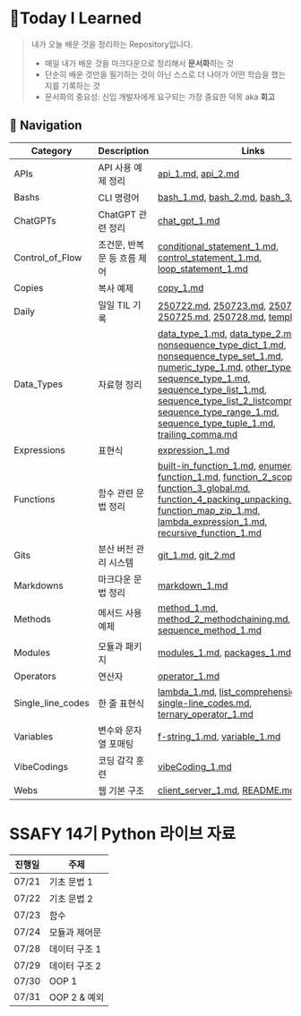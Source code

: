 # 📌Today I Learned

> 내가 오늘 배운 것을 정리하는 Repository입니다.
> - 매일 내가 배운 것을 마크다운으로 정리해서 **문서화**하는 것
>- 단순히 배운 것만을 필기하는 것이 아닌 스스로 더 나아가 어떤 학습을 했는지를 기록하는 것
>- 문서화의 중요성: 신입 개발자에게 요구되는 가장 중요한 덕목 aka **회고**


## 🧭 Navigation
| Category            | Description      | Links                                                                                                                                                                                                                                                                                                                                                                                                                                                                                                                                                                                                                                                                                                                                                                          |
| ------------------- | ---------------- | ------------------------------------------------------------------------------------------------------------------------------------------------------------------------------------------------------------------------------------------------------------------------------------------------------------------------------------------------------------------------------------------------------------------------------------------------------------------------------------------------------------------------------------------------------------------------------------------------------------------------------------------------------------------------------------------------------------------------------------------------------------------------------ |
| APIs                | API 사용 예제 정리     | [api\_1.md](APIs/api_1.md), [api\_2.md](APIs/api_2.md)                                                                                                                                                                                                                                                                                                                                                                                                                                                                                                                                                                                                                                                                                                                         |
| Bashs               | CLI 명령어          | [bash\_1.md](Bashs/bash_1.md), [bash\_2.md](Bashs/bash_2.md), [bash\_3\_pip.md](Bashs/bash_3_pip.md)                                                                                                                                                                                                                                                                                                                                                                                                                                                                                                                                                                                                                                                                           |
| ChatGPTs            | ChatGPT 관련 정리    | [chat\_gpt\_1.md](ChatGPTs/chat_gpt_1.md)                                                                                                                                                                                                                                                                                                                                                                                                                                                                                                                                                                                                                                                                                                                                      |
| Control\_of\_Flow   | 조건문, 반복문 등 흐름 제어 | [conditional\_statement\_1.md](Control_of_Flow/conditional_statement_1.md), [control\_statement\_1.md](Control_of_Flow/control_statement_1.md), [loop\_statement\_1.md](Control_of_Flow/loop_statement_1.md)                                                                                                                                                                                                                                                                                                                                                                                                                                                                                                                                                                   |
| Copies              | 복사 예제            | [copy\_1.md](Copies/copy_1.md)                                                                                                                                                                                                                                                                                                                                                                                                                                                                                                                                                                                                                                                                                                                                                 |
| Daily               | 일일 TIL 기록        | [250722.md](Daily/250722.md), [250723.md](Daily/250723.md), [250724.md](Daily/250724.md), [250725.md](Daily/250725.md), [250728.md](Daily/250728.md), [template.md](Daily/template.md)                                                                                                                                                                                                                                                                                                                                                                                                                                                                                                                                                                                                                       |
| Data\_Types         | 자료형 정리           | [data\_type\_1.md](Data_Types/data_type_1.md), [data\_type\_2.md](Data_Types/data_type_2.md), [nonsequence\_type\_dict\_1.md](Data_Types/nonsequence_type_dict_1.md), [nonsequence\_type\_set\_1.md](Data_Types/nonsequence_type_set_1.md), [numeric\_type\_1.md](Data_Types/numeric_type_1.md), [other\_types\_1.md](Data_Types/other_types_1.md), [sequence\_type\_1.md](Data_Types/sequence_type_1.md), [sequence\_type\_list\_1.md](Data_Types/sequence_type_list_1.md), [sequence\_type\_list\_2\_listcomprehension.md](Data_Types/sequence_type_list_2_listcomprehension.md), [sequence\_type\_range\_1.md](Data_Types/sequence_type_range_1.md), [sequence\_type\_tuple\_1.md](Data_Types/sequence_type_tuple_1.md), [trailing\_comma.md](Data_Types/trailing_comma.md) |
| Expressions         | 표현식              | [expression\_1.md](Expressions/expression_1.md)                                                                                                                                                                                                                                                                                                                                                                                                                                                                                                                                                                                                                                                                                                                                |
| Functions           | 함수 관련 문법 정리      | [built-in\_function\_1.md](Functions/built-in_function_1.md), [enumerate\_1.md](Functions/enumerate_1.md), [function\_1.md](Functions/function_1.md), [function\_2\_scope.md](Functions/function_2_scope.md), [function\_3\_global.md](Functions/function_3_global.md), [function\_4\_packing\_unpacking.md](Functions/function_4_packing_unpacking.md), [function\_map\_zip\_1.md](Functions/function_map_zip_1.md), [lambda\_expression\_1.md](Functions/lambda_expression_1.md), [recursive\_function\_1.md](Functions/recursive_function_1.md)                                                                                                                                                                                                                             |
| Gits                | 분산 버전 관리 시스템     | [git\_1.md](Gits/git_1.md), [git\_2.md](Gits/git_2.md)                                                                                                                                                                                                                                                                                                                                                                                                                                                                                                                                                                                                                                                                                                                         |
| Markdowns           | 마크다운 문법 정리       | [markdown\_1.md](Markdowns/markdown_1.md)                                                                                                                                                                                                                                                                                                                                                                                                                                                                                                                                                                                                                                                                                                                                      |
| Methods             | 메서드 사용 예제        | [method\_1.md](Methods/method_1.md), [method\_2\_methodchaining.md](Methods/method_2_methodchaining.md), [sequence\_method\_1.md](Methods/sequence_method_1.md)                                                                                                                                                                                                                                                                                                                                                                                                                                                                                                                                                                                                                |
| Modules             | 모듈과 패키지          | [modules\_1.md](Modules/modules_1.md), [packages\_1.md](Modules/packages_1.md), [PSL\_1.md](Modules/PSL_1.md)                                                                                                                                                                                                                                                                                                                                                                                                                                                                                                                                                                                                                                                                  |
| Operators           | 연산자              | [operator\_1.md](Operators/operator_1.md)                                                                                                                                                                                                                                                                                                                                                                                                                                                                                                                                                                                                                                                                                                                                      |
| Single\_line\_codes | 한 줄 표현식          | [lambda\_1.md](Single_line_codes/lambda_1.md), [list\_comprehension\_1.md](Single_line_codes/list_comprehension_1.md), [single-line\_codes.md](Single_line_codes/single-line_codes.md), [ternary\_operator\_1.md](Single_line_codes/ternary_operator_1.md)                                                                                                                                                                                                                                                                                                                                                                                                                                                                                                                     |
| Variables           | 변수와 문자열 포매팅      | [f-string\_1.md](Variables/f-string_1.md), [variable\_1.md](Variables/variable_1.md)                                                                                                                                                                                                                                                                                                                                                                                                                                                                                                                                                                                                                                                                                           |
| VibeCodings         | 코딩 감각 훈련         | [vibeCoding\_1.md](VibeCodings/vibeCoding_1.md)                                                                                                                                                                                                                                                                                                                                                                                                                                                                                                                                                                                                                                                                                                                                |
| Webs                | 웹 기본 구조          | [client\_server\_1.md](Webs/client_server_1.md), [README.md](Webs/README.md)                                                                                                                                                                                                                                                                                                                                                                                                                                                                                                                                                                                                                                                                                                   |



# SSAFY 14기 Python 라이브 자료

| 진행일 | 주제            |
| ------ | --------------- |
| 07/21 | 기초 문법 1     |
| 07/22 | 기초 문법 2     |
| 07/23 | 함수 |
| 07/24 | 모듈과 제어문 |
| 07/28 | 데이터 구조 1 |
| 07/29 | 데이터 구조 2  |
| 07/30 | OOP 1          |
| 07/31 | OOP 2 & 예외 |


